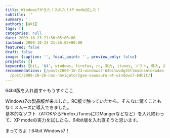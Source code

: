 ```yaml
---
title: Windows7がきた！入れた！XP mode試した！
subtitle: ''
summary: ''
authors: [aki]
tags: []
categories: null
date: 2009-10-23 21:56:05+00:00
lastmod: 2009-10-23 21:56:05+00:00
featured: false
draft: false
image: {caption: '', focal_point: '', preview_only: false}
projects: []
keywords: [bit, '64', windows, firefox, rc, 実力, itunes, ソフト, 導入, 基本的]
recommendations: [/post/2009-10-23-windows7-64bitwodg33tlmninantokadao-ru-sita/, /post/2018-12-01_windows-64bit-mecab--kytea-------2018-b283b6c7b33c/,
  /post/2009-10-26-nas-navigator2gae-sawosuru-at-windows7-64bit/]
---
```

64bit版を入れ直す←もうすぐここ

Windows7の製品版が来ました。RC版で触っていたから、そんなに驚くこともなくスムーズに導入できました。  
基本的なソフト（ATOKやらFirefox,iTunesにIDMangerなどなど）を入れ終わって、XP modeの実力を試したら、64bit版を入れ直そうと思います。

まってろよ！64bit Windows7！


